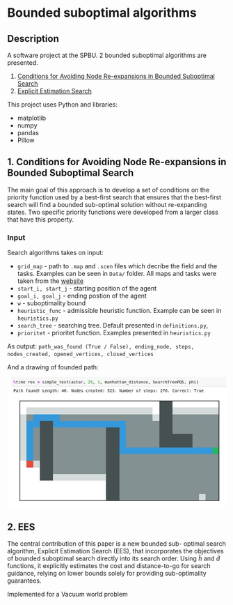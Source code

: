 # Bounded suboptimal algorithms

## Description

A software project at the SPBU. 
2 bounded suboptimal algorithms are presented.

1. [Conditions for Avoiding Node Re-expansions in Bounded Suboptimal Search](https://www.ijcai.org/proceedings/2019/0170.pdf)
2. [Explicit Estimation Search](https://www.aaai.org/ocs/index.php/IJCAI/IJCAI11/paper/viewFile/3366/3588)

This project uses Python and libraries:

- matplotlib
- numpy
- pandas
- Pillow

## 1. Conditions for Avoiding Node Re-expansions in Bounded Suboptimal Search

The main goal of this approach is to develop a set of conditions on the priority function used by a best-first search that ensures that the best-first search will find a bounded sub-optimal solution without re-expanding states. Two specific priority functions were developed from a larger class that have this property.

### Input

Search algorithms takes on input:
- `grid_map` - path to `.map` and `.scen` files which decribe the field and the tasks. Examples can be seen in `Data/` folder. All maps and tasks were taken from the [website](https://movingai.com/benchmarks/grids.html)
- `start_i, start_j` - starting position of the agent
- `goal_i, goal_j` - ending postion of the agent
- `w` - suboptimality bound
- `heuristic_func` - admissible heuristic function. Example can be seen in `heuristics.py `
- `search_tree` - searching tree. Default presented in `definitions.py`, 
- `prioritet` - prioritet function. Examples presented in `heuristics.py`

As output:
`path_was_found (True / False), ending_node, steps, nodes_created, opened_vertices, closed_vertices`

And a drawing of founded path:

![Пример отрисовки](/images/no-reop.jpeg)


## 2. EES

The central contribution of this paper is a new bounded sub-
optimal search algorithm, Explicit Estimation Search (EES),
that incorporates the objectives of bounded suboptimal search
directly into its search order. Using $\hat{h}$ and $\hat{d}$ functions, it explicitly estimates the cost and distance-to-go for search guidance, relying on lower bounds solely for providing sub-optimality guarantees. 

Implemented for a Vacuum world problem
